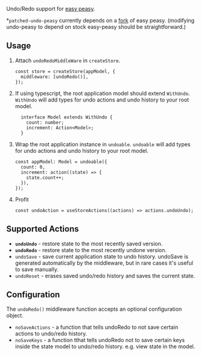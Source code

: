 Undo/Redo support for [easy peasy](https://easy-peasy.now.sh/).

*`patched-undo-peasy` currently depends on a [fork](https://github.com/mighdoll/patched-peasy) of easy peasy. (modifying undo-peasy to depend on stock easy-peasy should be straightforward.)

## Usage

1. Attach `undoRedoMiddleWare` in `createStore`.
    ```
    const store = createStore(appModel, {
      middleware: [undoRedo()],
    });
    ```
1. If using typescript, the root application model should extend `WithUndo`. 
`WithUndo` will add types for undo actions and undo history to your root model.
    ```
      interface Model extends WithUndo {
        count: number;
        increment: Action<Model>;
      }
    ```
1. Wrap the root application instance in `undoable`. 
`undoable` will add types for undo actions and undo history to your root model.
    ```
    const appModel: Model = undoable({
      count: 0,
      increment: action((state) => {
        state.count++;
      }),
    });
    ```
1. Profit
    ```
    const undoAction = useStoreActions((actions) => actions.undoUndo);
    ```


## Supported Actions
* **`undoUndo`** - restore state to the most recently saved version.
* **`undoRedo`** - restore state to the most recently undone version.
* `undoSave` - save current application state to undo history. 
undoSave is generated automatically by the middleware, but in rare cases it's useful to save manually.
* `undoReset` - erases saved undo/redo history and saves the current state.

## Configuration
The `undoRedo()` middleware function accepts an optional configuration object.
* `noSaveActions` - a function that tells undoRedo to not save certain actions to undo/redo history.
* `noSaveKeys` - a function tthat tells undoRedo not to save certain keys inside the state model 
to undo/redo history. e.g. view state in the model.
